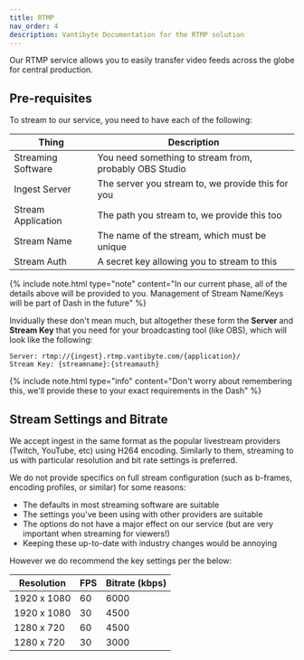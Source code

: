 ```yaml
---
title: RTMP
nav_order: 4
description: Vantibyte Documentation for the RTMP solution
---
```


Our RTMP service allows you to easily transfer video feeds across the globe for central production.

## Pre-requisites

To stream to our service, you need to have each of the following:

| Thing              | Description                                            |
| ------------------ | ------------------------------------------------------ |
| Streaming Software | You need something to stream from, probably OBS Studio |
| Ingest Server      | The server you stream to, we provide this for you      |
| Stream Application | The path you stream to, we provide this too            |
| Stream Name        | The name of the stream, which must be unique           |
| Stream Auth        | A secret key allowing you to stream to this            |

{% include note.html type="note" content="In our current phase, all of the details above will be provided to you. Management of Stream Name/Keys will be part of Dash in the future" %}

Invidually these don't mean much, but altogether these form the **Server** and **Stream Key** that you need for your broadcasting tool (like OBS), which will look like the following:

```text
Server: rtmp://{ingest}.rtmp.vantibyte.com/{application}/
Stream Key: {streamname}:{streamauth}
```

{% include note.html type="info" content="Don't worry about remembering this, we'll provide these to your exact requirements in the Dash" %}

## Stream Settings and Bitrate

We accept ingest in the same format as the popular livestream providers (Twitch, YouTube, etc) using H264 encoding. Similarly to them, streaming to us with particular resolution and bit rate settings is preferred.

We do not provide specifics on full stream configuration (such as b-frames, encoding profiles, or similar) for some reasons:

- The defaults in most streaming software are suitable
- The settings you've been using with other providers are suitable
- The options do not have a major effect on our service (but are very important when streaming for viewers!)
- Keeping these up-to-date with industry changes would be annoying

However we do recommend the key settings per the below:

| Resolution  | FPS | Bitrate (kbps) |
| ----------- | --- | -------------- |
| 1920 x 1080 | 60  | 6000           |
| 1920 x 1080 | 30  | 4500           |
| 1280 x 720  | 60  | 4500           |
| 1280 x 720  | 30  | 3000           |
